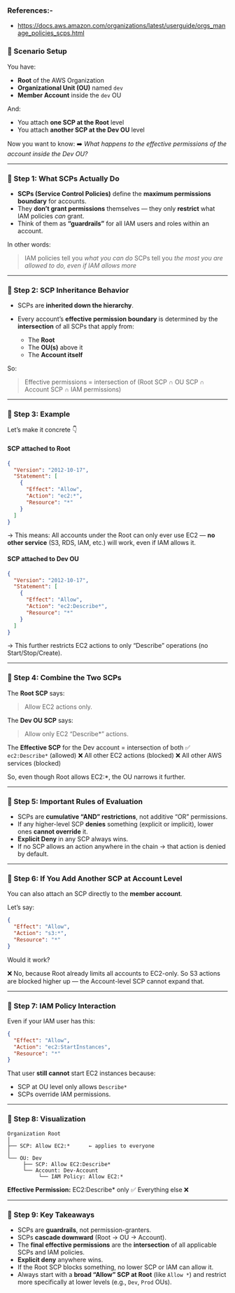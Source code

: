 ### References:- 
- https://docs.aws.amazon.com/organizations/latest/userguide/orgs_manage_policies_scps.html

### 🔹 Scenario Setup

You have:

* **Root** of the AWS Organization
* **Organizational Unit (OU)** named `dev`
* **Member Account** inside the `dev` OU

And:

* You attach **one SCP at the Root** level
* You attach **another SCP at the Dev OU** level

Now you want to know:
➡️ *What happens to the effective permissions of the account inside the Dev OU?*

---

### 🔹 Step 1: What SCPs Actually Do

* **SCPs (Service Control Policies)** define the **maximum permissions boundary** for accounts.
* They **don’t grant permissions** themselves — they only **restrict** what IAM policies *can* grant.
* Think of them as **“guardrails”** for all IAM users and roles within an account.

In other words:

> IAM policies tell you *what you can do*
> SCPs tell you *the most you are allowed to do, even if IAM allows more*

---

### 🔹 Step 2: SCP Inheritance Behavior

* SCPs are **inherited down the hierarchy**.
* Every account’s **effective permission boundary** is determined by the **intersection** of all SCPs that apply from:

  * The **Root**
  * The **OU(s)** above it
  * The **Account itself**

So:

> Effective permissions = intersection of (Root SCP ∩ OU SCP ∩ Account SCP ∩ IAM permissions)

---

### 🔹 Step 3: Example

Let’s make it concrete 👇

#### SCP attached to Root

```json
{
  "Version": "2012-10-17",
  "Statement": [
    {
      "Effect": "Allow",
      "Action": "ec2:*",
      "Resource": "*"
    }
  ]
}
```

→ This means:
All accounts under the Root can only ever use EC2 — **no other service** (S3, RDS, IAM, etc.) will work, even if IAM allows it.

#### SCP attached to Dev OU

```json
{
  "Version": "2012-10-17",
  "Statement": [
    {
      "Effect": "Allow",
      "Action": "ec2:Describe*",
      "Resource": "*"
    }
  ]
}
```

→ This further restricts EC2 actions to only “Describe” operations (no Start/Stop/Create).

---

### 🔹 Step 4: Combine the Two SCPs

The **Root SCP** says:

> Allow EC2 actions only.

The **Dev OU SCP** says:

> Allow only EC2 “Describe*” actions.

The **Effective SCP** for the Dev account = intersection of both
✅ `ec2:Describe*` (allowed)
❌ All other EC2 actions (blocked)
❌ All other AWS services (blocked)

So, even though Root allows EC2:*, the OU narrows it further.

---

### 🔹 Step 5: Important Rules of Evaluation

* SCPs are **cumulative “AND” restrictions**, not additive “OR” permissions.
* If any higher-level SCP **denies** something (explicit or implicit), lower ones **cannot override** it.
* **Explicit Deny** in any SCP always wins.
* If no SCP allows an action anywhere in the chain → that action is denied by default.

---

### 🔹 Step 6: If You Add Another SCP at Account Level

You can also attach an SCP directly to the **member account**.

Let’s say:

```json
{
  "Effect": "Allow",
  "Action": "s3:*",
  "Resource": "*"
}
```

Would it work?

❌ No, because Root already limits all accounts to EC2-only.
So S3 actions are blocked higher up — the Account-level SCP cannot expand that.

---

### 🔹 Step 7: IAM Policy Interaction

Even if your IAM user has this:

```json
{
  "Effect": "Allow",
  "Action": "ec2:StartInstances",
  "Resource": "*"
}
```

That user **still cannot** start EC2 instances because:

* SCP at OU level only allows `Describe*`
* SCPs override IAM permissions.

---

### 🔹 Step 8: Visualization

```
Organization Root
│
├── SCP: Allow EC2:*      ← applies to everyone
│
└── OU: Dev
     ├── SCP: Allow EC2:Describe*
     └── Account: Dev-Account
          └── IAM Policy: Allow EC2:*
```

**Effective Permission:** EC2:Describe* only ✅
Everything else ❌

---

### 🔹 Step 9: Key Takeaways

* SCPs are **guardrails**, not permission-granters.
* SCPs **cascade downward** (Root → OU → Account).
* The **final effective permissions** are the **intersection** of all applicable SCPs and IAM policies.
* **Explicit deny** anywhere wins.
* If the Root SCP blocks something, no lower SCP or IAM can allow it.
* Always start with a **broad “Allow” SCP at Root** (like `Allow *`) and restrict more specifically at lower levels (e.g., `Dev`, `Prod` OUs).
